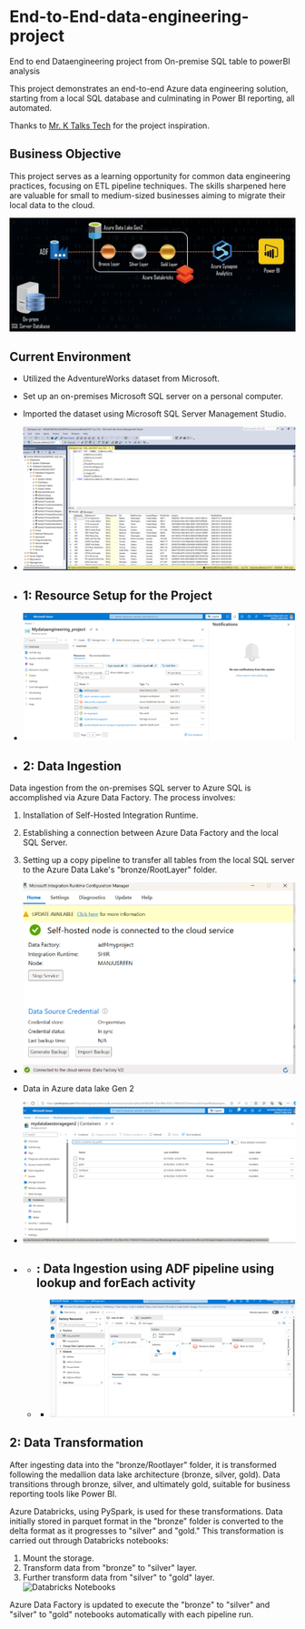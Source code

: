 # End-to-End-data-engineering-project
End to end Dataengineering project from On-premise SQL table to powerBI analysis

This project demonstrates an end-to-end Azure data engineering solution, starting from a local SQL database and culminating in Power BI reporting, all automated.

Thanks to [Mr. K Talks Tech](https://www.youtube.com/@mr.ktalkstech) for the project inspiration.

## Business Objective

This project serves as a learning opportunity for common data engineering practices, focusing on ETL pipeline techniques. The skills sharpened here are valuable for small to medium-sized businesses aiming to migrate their local data to the cloud.

![Insert Image](https://github.com/Manjusree-Azure/End-to-End-data-engineering-project/blob/main/Project%20Architecture.png)

## Current Environment





- Utilized the AdventureWorks dataset from Microsoft.
- Set up an on-premises Microsoft SQL server on a personal computer.
- Imported the dataset using Microsoft SQL Server Management Studio.
- ![Insert Image](https://github.com/Manjusree-Azure/End-to-End-data-engineering-project/blob/main/Source%20Data_AdventureWorksLT2017.png)

- ## 1: Resource Setup for the Project
- ![Insert Image](https://github.com/Manjusree-Azure/End-to-End-data-engineering-project/blob/main/Resource%20Setup.png)

- ## 2: Data Ingestion

Data ingestion from the on-premises SQL server to Azure SQL is accomplished via Azure Data Factory. The process involves:

1. Installation of Self-Hosted Integration Runtime.
 
3. Establishing a connection between Azure Data Factory and the local SQL Server.
4. Setting up a copy pipeline to transfer all tables from the local SQL server to the Azure Data Lake's "bronze/RootLayer" folder.

- ![Insert Image](https://github.com/Manjusree-Azure/End-to-End-data-engineering-project/blob/main/Self%20Hosted%20integration%20runtime.png)

- Data in Azure data lake Gen 2
- ![Insert Image](https://github.com/Manjusree-Azure/End-to-End-data-engineering-project/blob/main/Ingest%20data%20in%20ADLGen2.png)

- - ## : Data Ingestion using ADF pipeline using lookup and forEach activity
  - - ![Insert Image](https://github.com/Manjusree-Azure/End-to-End-data-engineering-project/blob/main/ADF%20pipeline.png)

## 2: Data Transformation

After ingesting data into the "bronze/Rootlayer" folder, it is transformed following the medallion data lake architecture (bronze, silver, gold). Data transitions through bronze, silver, and ultimately gold, suitable for business reporting tools like Power BI.

Azure Databricks, using PySpark, is used for these transformations. Data initially stored in parquet format in the "bronze" folder is converted to the delta format as it progresses to "silver" and "gold." This transformation is carried out through Databricks notebooks:

1. Mount the storage.
2. Transform data from "bronze" to "silver" layer.
3. Further transform data from "silver" to "gold" layer.
 ![Databricks Notebooks](https://github.com/Manjusree-Azure/End-to-End-data-engineering-project/blob/main/.gif)

Azure Data Factory is updated to execute the "bronze" to "silver" and "silver" to "gold" notebooks automatically with each pipeline run.

   
    


 


